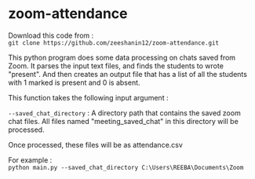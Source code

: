 # zoom-attendance

Download this code from : \
```git clone https://github.com/zeeshanin12/zoom-attendance.git```

This python program does some data processing on chats saved from Zoom. It parses the input text files, and finds the students to wrote "present". And then creates an output file that has a list of all the students with 1 marked is present and 0 is absent.

This function takes the following input argument :

```--saved_chat_directory``` : A directory path that contains the saved zoom chat files. All files named "meeting_saved_chat" in this directory will be processed.

Once processed, these files will be as attendance.csv



For example : \
```python main.py --saved_chat_directory C:\Users\REEBA\Documents\Zoom ```
